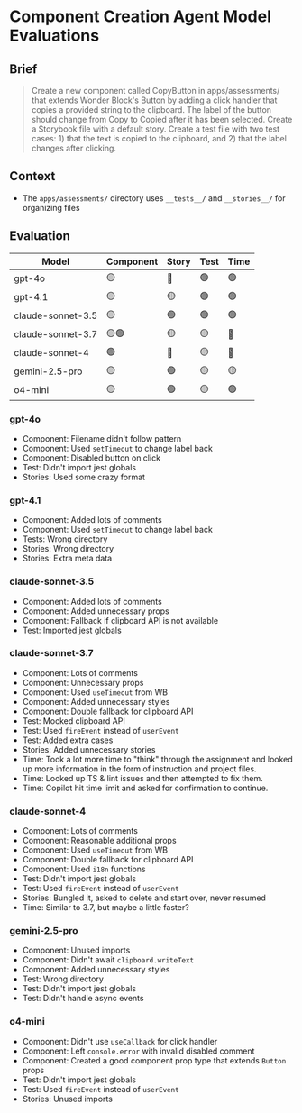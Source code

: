 # Component Creation Agent Model Evaluations

## Brief

> Create a new component called CopyButton in apps/assessments/ that extends Wonder Block's Button by adding a click handler that copies a provided string to the clipboard. The label of the button should change from Copy to Copied after it has been selected. Create a Storybook file with a default story. Create a test file with two test cases: 1) that the text is copied to the clipboard, and 2) that the label changes after clicking.

## Context

- The `apps/assessments/` directory uses `__tests__/` and `__stories__/` for organizing files

## Evaluation

| Model             | Component | Story | Test | Time |
| ----------------- | --------- | ----- | ---- | ---- |
| gpt-4o            | 🟡        | 🔴    | 🟢   | 🟢   |
| gpt-4.1           | 🟡        | 🟡    | 🟢   | 🟢   |
| claude-sonnet-3.5 | 🟡        | 🟢    | 🟢   | 🟢   |
| claude-sonnet-3.7 | 🟡🟢      | 🟡    | 🟡   | 🔴   |
| claude-sonnet-4   | 🟢        | 🔴    | 🟡   | 🔴   |
| gemini-2.5-pro    | 🟡        | 🟢    | 🟡   | 🟡   |
| o4-mini           | 🟡        | 🟢    | 🟡   | 🟢   |

### gpt-4o

- Component: Filename didn't follow pattern
- Component: Used `setTimeout` to change label back
- Component: Disabled button on click
- Test: Didn't import jest globals
- Stories: Used some crazy format

### gpt-4.1

- Component: Added lots of comments
- Component: Used `setTimeout` to change label back
- Tests: Wrong directory
- Stories: Wrong directory
- Stories: Extra meta data

### claude-sonnet-3.5

- Component: Added lots of comments
- Component: Added unnecessary props
- Component: Fallback if clipboard API is not available
- Test: Imported jest globals

### claude-sonnet-3.7

- Component: Lots of comments
- Component: Unnecessary props
- Component: Used `useTimeout` from WB
- Component: Added unnecessary styles
- Component: Double fallback for clipboard API
- Test: Mocked clipboard API
- Test: Used `fireEvent` instead of `userEvent`
- Test: Added extra cases
- Stories: Added unnecessary stories
- Time: Took a lot more time to "think" through the assignment and looked up more information in the form of instruction and project files.
- Time: Looked up TS & lint issues and then attempted to fix them.
- Time: Copilot hit time limit and asked for confirmation to continue.

### claude-sonnet-4

- Component: Lots of comments
- Component: Reasonable additional props
- Component: Used `useTimeout` from WB
- Component: Double fallback for clipboard API
- Component: Used `i18n` functions
- Test: Didn't import jest globals
- Test: Used `fireEvent` instead of `userEvent`
- Stories: Bungled it, asked to delete and start over, never resumed
- Time: Similar to 3.7, but maybe a little faster?

### gemini-2.5-pro

- Component: Unused imports
- Component: Didn't await `clipboard.writeText`
- Component: Added unnecessary styles
- Test: Wrong directory
- Test: Didn't import jest globals
- Test: Didn't handle async events

### o4-mini

- Component: Didn't use `useCallback` for click handler
- Component: Left `console.error` with invalid disabled comment
- Component: Created a good component prop type that extends `Button` props
- Test: Didn't import jest globals
- Test: Used `fireEvent` instead of `userEvent`
- Stories: Unused imports
